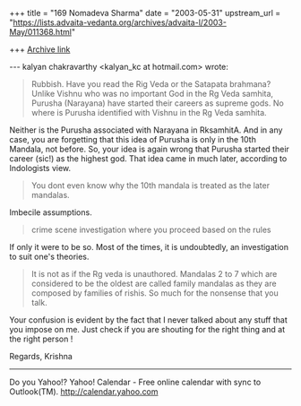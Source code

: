 +++
title = "169 Nomadeva Sharma"
date = "2003-05-31"
upstream_url = "https://lists.advaita-vedanta.org/archives/advaita-l/2003-May/011368.html"

+++
[Archive link](https://lists.advaita-vedanta.org/archives/advaita-l/2003-May/011368.html)

--- kalyan chakravarthy <kalyan_kc at hotmail.com> wrote:

> Rubbish. Have you read the Rig Veda or the 
> Satapata brahmana? Unlike Vishnu who was no 
> important God in the Rg Veda samhita, Purusha
> (Narayana) have started their careers as supreme 
> gods. No where is Purusha identified with Vishnu 
> in the Rg Veda samhita.

Neither is the Purusha associated with Narayana in
RksamhitA. And in any case, you are forgetting that
this idea of Purusha is only in the 10th Mandala, not
before. So, your idea is again wrong that Purusha
started their career (sic!) as the highest god. That
idea came in much later, according to Indologists
view.

> You dont even know why the 10th mandala is 
> treated as the later mandalas.

Imbecile assumptions.

> crime scene investigation where you 
> proceed based on the rules

If only it were to be so. Most of the times, it is
undoubtedly, an investigation to suit one's theories.

> It is not as if the Rg veda is unauthored. Mandalas 
> 2 to 7 which are considered to be  the oldest are 
> called family mandalas as they are composed by 
> families of rishis. So much for the nonsense that 
> you talk.

Your confusion is evident by the fact that I never
talked about any stuff that you impose on me. Just
check if you are shouting for the right thing and at
the right person !

Regards,
Krishna




__________________________________
Do you Yahoo!?
Yahoo! Calendar - Free online calendar with sync to Outlook(TM).
http://calendar.yahoo.com

